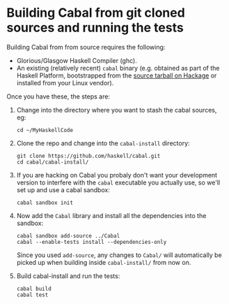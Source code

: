 # Building Cabal from git cloned sources and running the tests

Building Cabal from from source requires the following:

* Glorious/Glasgow Haskell Compiler (ghc).
* An existing (relatively recent) `cabal` binary (e.g. obtained as part of the
Haskell Platform, bootstrapped from the
[source tarball on Hackage](http://hackage.haskell.org/package/cabal-install) or
installed from your Linux vendor).

Once you have these, the steps are:

1. Change into the directory where you want to stash the cabal sources, eg:
    ```
    cd ~/MyHaskellCode
    ```

2. Clone the repo and change into the `cabal-install` directory:

    ```
    git clone https://github.com/haskell/cabal.git
    cd cabal/cabal-install/
    ```

3. If you are hacking on Cabal you probaly don't want your development version
to interfere with the `cabal` executable you actually use, so we'll set up and
use a cabal sandbox:

    ```
    cabal sandbox init
    ```

4. Now add the `Cabal` library and install all the dependencies into the sandbox:

    ```
    cabal sandbox add-source ../Cabal
    cabal --enable-tests install --dependencies-only
    ```
    Since you used `add-source`, any changes to `Cabal/` will automatically be
    picked up when building inside `cabal-install/` from now on.


5. Build cabal-install and run the tests:

    ```
    cabal build
    cabal test
    ```
